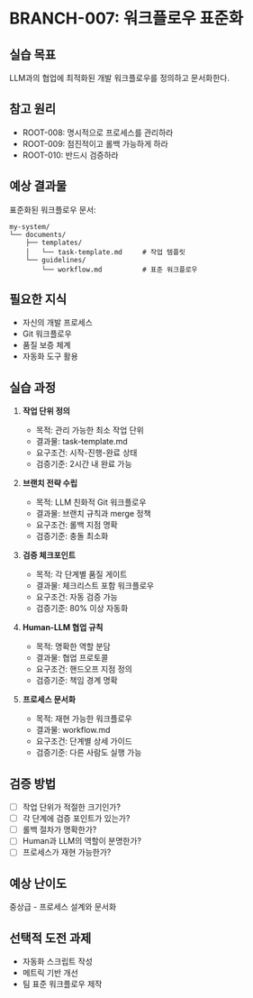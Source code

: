 # BRANCH-007: 워크플로우 표준화

## 실습 목표

LLM과의 협업에 최적화된 개발 워크플로우를 정의하고 문서화한다.

## 참고 원리

- ROOT-008: 명시적으로 프로세스를 관리하라
- ROOT-009: 점진적이고 롤백 가능하게 하라
- ROOT-010: 반드시 검증하라

## 예상 결과물

표준화된 워크플로우 문서:

```text
my-system/
└── documents/
    ├── templates/
    │   └── task-template.md     # 작업 템플릿
    └── guidelines/
        └── workflow.md          # 표준 워크플로우
```

## 필요한 지식

- 자신의 개발 프로세스
- Git 워크플로우
- 품질 보증 체계
- 자동화 도구 활용

## 실습 과정

1. **작업 단위 정의**
   - 목적: 관리 가능한 최소 작업 단위
   - 결과물: task-template.md
   - 요구조건: 시작-진행-완료 상태
   - 검증기준: 2시간 내 완료 가능

2. **브랜치 전략 수립**
   - 목적: LLM 친화적 Git 워크플로우
   - 결과물: 브랜치 규칙과 merge 정책
   - 요구조건: 롤백 지점 명확
   - 검증기준: 충돌 최소화

3. **검증 체크포인트**
   - 목적: 각 단계별 품질 게이트
   - 결과물: 체크리스트 포함 워크플로우
   - 요구조건: 자동 검증 가능
   - 검증기준: 80% 이상 자동화

4. **Human-LLM 협업 규칙**
   - 목적: 명확한 역할 분담
   - 결과물: 협업 프로토콜
   - 요구조건: 핸드오프 지점 정의
   - 검증기준: 책임 경계 명확

5. **프로세스 문서화**
   - 목적: 재현 가능한 워크플로우
   - 결과물: workflow.md
   - 요구조건: 단계별 상세 가이드
   - 검증기준: 다른 사람도 실행 가능

## 검증 방법

- [ ] 작업 단위가 적절한 크기인가?
- [ ] 각 단계에 검증 포인트가 있는가?
- [ ] 롤백 절차가 명확한가?
- [ ] Human과 LLM의 역할이 분명한가?
- [ ] 프로세스가 재현 가능한가?

## 예상 난이도

중상급 - 프로세스 설계와 문서화

## 선택적 도전 과제

- 자동화 스크립트 작성
- 메트릭 기반 개선
- 팀 표준 워크플로우 제작
